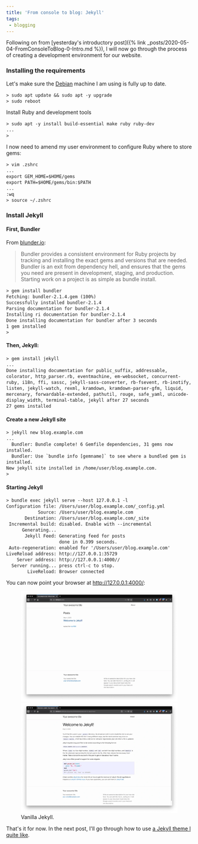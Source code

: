 ```yaml
---
title: 'From console to blog: Jekyll'
tags:
 - blogging
---
```


Following on from [yesterday's introductory post]({% link _posts/2020-05-04-FromConsoleToBlog-0-Intro.md %}), I will now go through the process of creating a development environment for our website. 

### Installing the requirements 

Let's make sure the [Debian](https://debian.org) machine I am using is fully up to date.

```shell
> sudo apt update && sudo apt -y upgrade
> sudo reboot
```

Install Ruby and development tools
```shell
> sudo apt -y install build-essential make ruby ruby-dev
...
>
```

I now need to amend my user environment to configure Ruby where to store gems:

```shell
> vim .zshrc
...
export GEM_HOME=$HOME/gems
export PATH=$HOME/gems/bin:$PATH
...
:wq
> source ~/.zshrc
```

### Install Jekyll


#### First, Bundler


From [blunder.io](https://bundler.io/):
> Bundler provides a consistent environment for Ruby projects by tracking and installing the exact gems and versions that are needed.
Bundler is an exit from dependency hell, and ensures that the gems you need are present in development, staging, and production. Starting work on a project is as simple as bundle install.

```shell
> gem install bundler
Fetching: bundler-2.1.4.gem (100%)
Successfully installed bundler-2.1.4
Parsing documentation for bundler-2.1.4
Installing ri documentation for bundler-2.1.4
Done installing documentation for bundler after 3 seconds
1 gem installed
>
```

#### Then, Jekyll:

```shell
> gem install jekyll
...
Done installing documentation for public_suffix, addressable, colorator, http_parser.rb, eventmachine, em-websocket, concurrent-ruby, i18n, ffi, sassc, jekyll-sass-converter, rb-fsevent, rb-inotify, listen, jekyll-watch, rexml, kramdown, kramdown-parser-gfm, liquid, mercenary, forwardable-extended, pathutil, rouge, safe_yaml, unicode-display_width, terminal-table, jekyll after 27 seconds
27 gems installed
```

#### Create a new Jekyll site

```shell
> jekyll new blog.example.com
...
  Bundler: Bundle complete! 6 Gemfile dependencies, 31 gems now installed.
  Bundler: Use `bundle info [gemname]` to see where a bundled gem is installed.
New jekyll site installed in /home/user/blog.example.com.
>
```

#### Starting Jekyll

```shell
> bundle exec jekyll serve --host 127.0.0.1 -l 
Configuration file: /Users/user/blog.example.com/_config.yml
            Source: /Users/user/blog.example.com
       Destination: /Users/user/blog.example.com/_site
 Incremental build: disabled. Enable with --incremental
      Generating...
       Jekyll Feed: Generating feed for posts
                    done in 0.399 seconds.
 Auto-regeneration: enabled for '/Users/user/blog.example.com'
LiveReload address: http://127.0.0.1:35729
    Server address: http://127.0.0.1:4000//
  Server running... press ctrl-c to stop.
        LiveReload: Browser connected
```

You can now point your browser at http://127.0.0.1:4000/:
<figure class="half">
  <a class="image-popup" href="/assets/images/20200505-jekyll1.webp"><img src="/assets/images/20200505-jekyll1.webp" /></a>
  <a class="image-popup" href="/assets/images/20200505-jekyll2.webp"><img src="/assets/images/20200505-jekyll2.webp" /></a>
  <figcaption>Vanilla Jekyll.</figcaption>
</figure>

That's it for now. In the next post, I'll go through how to use [a Jekyll theme I quite like](https://mmistakes.github.io/minimal-mistakes/). 
